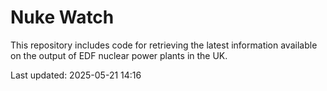# Nuke Watch

This repository includes code for retrieving the latest information available on the output of EDF nuclear power plants in the UK.

Last updated: 2025-05-21 14:16